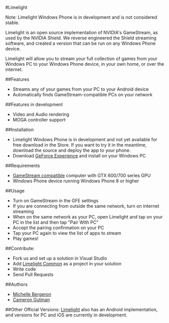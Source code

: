 #Limelight

Note: Limelight Windows Phone is in development and is not considered stable. 

Limelight is an open source implementation of NVIDIA's GameStream, as used by the NVIDIA Shield.
We reverse engineered the Shield streaming software, and created a version that can be run on any Windows Phone device.

Limelight will allow you to stream your full collection of games from your Windows PC to your Windows Phone device,
in your own home, or over the internet.

##Features

* Streams any of your games from your PC to your Android device
* Automatically finds GameStream-compatible PCs on your network

##Features in development
* Video and Audio rendering
* MOGA controller support

##Installation

* Limelight Windows Phone is in development and not yet available for free download in the Store. If you want to try it in the meantime, download the source and deploy the app to your phone. 
* Download [GeForce Experience](http://www.geforce.com/geforce-experience) and install on your Windows PC

##Requirements

* [GameStream compatible](http://shield.nvidia.com/play-pc-games/) computer with GTX 600/700 series GPU
* Windows Phone device running Windows Phone 8 or higher

##Usage

* Turn on GameStream in the GFE settings
* If you are connecting from outside the same network, turn on internet
  streaming
* When on the same network as your PC, open Limelight and tap on your PC in the list and then tap "Pair With PC"
* Accept the pairing confirmation on your PC
* Tap your PC again to view the list of apps to stream
* Play games!

##Contribute: 
- Fork us and set up a solution in Visual Studio
- Add [Limelight Common](https://github.com/limelight-stream/limelight-common-c) as a project in your solution
- Write code
- Send Pull Requests

##Authors

* [Michelle Bergeron](https://github.com/mrb113)
* [Cameron Gutman](https://github.com/cgutman)

##Other Official Versions:
[Limelight](https://github.com/limelight-stream) also has an Android
implementation, and versions for PC and iOS are currently in development.
